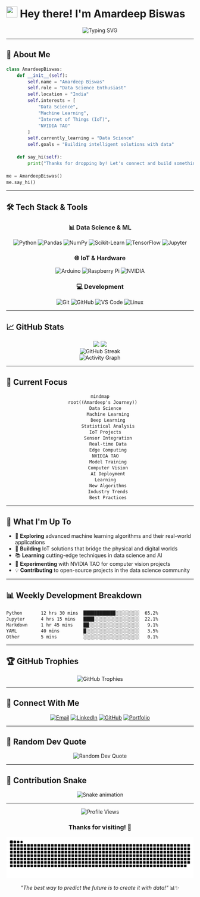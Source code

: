 # <img src="https://raw.githubusercontent.com/MartinHeinz/MartinHeinz/master/wave.gif" width="30px" height="30px" /> Hey there! I'm Amardeep Biswas

<div align="center">
  <img src="https://readme-typing-svg.herokuapp.com?font=Fira+Code&pause=1000&color=2196F3&center=true&vCenter=true&width=435&lines=Data+Science+Enthusiast;Machine+Learning+Explorer;IoT+Developer;Always+Learning+New+Things!" alt="Typing SVG" />
</div>

---

## 🚀 About Me

```python
class AmardeepBiswas:
    def __init__(self):
        self.name = "Amardeep Biswas"
        self.role = "Data Science Enthusiast"
        self.location = "India"
        self.interests = [
            "Data Science", 
            "Machine Learning", 
            "Internet of Things (IoT)", 
            "NVIDIA TAO"
        ]
        self.currently_learning = "Data Science"
        self.goals = "Building intelligent solutions with data"
    
    def say_hi(self):
        print("Thanks for dropping by! Let's connect and build something amazing together!")

me = AmardeepBiswas()
me.say_hi()
```

---

## 🛠️ Tech Stack & Tools

<div align="center">

### 📊 Data Science & ML
![Python](https://img.shields.io/badge/Python-3776AB?style=for-the-badge&logo=python&logoColor=white)
![Pandas](https://img.shields.io/badge/pandas-150458?style=for-the-badge&logo=pandas&logoColor=white)
![NumPy](https://img.shields.io/badge/numpy-013243?style=for-the-badge&logo=numpy&logoColor=white)
![Scikit-Learn](https://img.shields.io/badge/scikit--learn-F7931E?style=for-the-badge&logo=scikit-learn&logoColor=white)
![TensorFlow](https://img.shields.io/badge/TensorFlow-FF6F00?style=for-the-badge&logo=tensorflow&logoColor=white)
![Jupyter](https://img.shields.io/badge/Jupyter-F37626?style=for-the-badge&logo=jupyter&logoColor=white)

### 🌐 IoT & Hardware
![Arduino](https://img.shields.io/badge/Arduino-00979D?style=for-the-badge&logo=arduino&logoColor=white)
![Raspberry Pi](https://img.shields.io/badge/Raspberry%20Pi-A22846?style=for-the-badge&logo=raspberry-pi&logoColor=white)
![NVIDIA](https://img.shields.io/badge/NVIDIA-76B900?style=for-the-badge&logo=nvidia&logoColor=white)

### 💻 Development
![Git](https://img.shields.io/badge/Git-F05032?style=for-the-badge&logo=git&logoColor=white)
![GitHub](https://img.shields.io/badge/GitHub-181717?style=for-the-badge&logo=github&logoColor=white)
![VS Code](https://img.shields.io/badge/VS%20Code-007ACC?style=for-the-badge&logo=visual-studio-code&logoColor=white)
![Linux](https://img.shields.io/badge/Linux-FCC624?style=for-the-badge&logo=linux&logoColor=black)

</div>

---

## 📈 GitHub Stats

<div align="center">
  <img height="180em" src="https://github-readme-stats.vercel.app/api?username=Biswas005&show_icons=true&theme=tokyonight&include_all_commits=true&count_private=true"/>
  <img height="180em" src="https://github-readme-stats.vercel.app/api/top-langs/?username=Biswas005&layout=compact&langs_count=8&theme=tokyonight"/>
</div>

<div align="center">
  <img src="https://github-readme-streak-stats.herokuapp.com/?user=Biswas005&theme=tokyonight&hide_border=false" alt="GitHub Streak"/>
</div>

<div align="center">
  <img src="https://github-readme-activity-graph.vercel.app/graph?username=Biswas005&bg_color=1a1b27&color=38bdae&line=70a5fd&point=bf91f3&area=true&hide_border=true" alt="Activity Graph"/>
</div>

---

## 🎯 Current Focus

<div align="center">

```mermaid
mindmap
  root((Amardeep's Journey))
    Data Science
      Machine Learning
      Deep Learning
      Statistical Analysis
    IoT Projects
      Sensor Integration
      Real-time Data
      Edge Computing
    NVIDIA TAO
      Model Training
      Computer Vision
      AI Deployment
    Learning
      New Algorithms
      Industry Trends
      Best Practices
```

</div>

---

## 🌟 What I'm Up To

- 🔬 **Exploring** advanced machine learning algorithms and their real-world applications
- 🤖 **Building** IoT solutions that bridge the physical and digital worlds
- 📚 **Learning** cutting-edge techniques in data science and AI
- 🚀 **Experimenting** with NVIDIA TAO for computer vision projects
- 💡 **Contributing** to open-source projects in the data science community

---

## 📊 Weekly Development Breakdown

<!--START_SECTION:waka-->
```text
Python       12 hrs 30 mins  ████████████░░░░░░░░░  65.2%
Jupyter      4 hrs 15 mins   ████░░░░░░░░░░░░░░░░░  22.1%
Markdown     1 hr 45 mins    ██░░░░░░░░░░░░░░░░░░░   9.1%
YAML         40 mins         █░░░░░░░░░░░░░░░░░░░░   3.5%
Other        5 mins          ░░░░░░░░░░░░░░░░░░░░░   0.1%
```
<!--END_SECTION:waka-->

---

## 🏆 GitHub Trophies

<div align="center">
  <img src="https://github-profile-trophy.vercel.app/?username=Biswas005&theme=tokyonight&no-frame=false&no-bg=false&margin-w=4&row=1" alt="GitHub Trophies"/>
</div>

---

## 🤝 Connect With Me

<div align="center">

[![Email](https://img.shields.io/badge/Email-D14836?style=for-the-badge&logo=gmail&logoColor=white)](mailto:amardeepbiswas9@gmail.com)
[![LinkedIn](https://img.shields.io/badge/LinkedIn-0077B5?style=for-the-badge&logo=linkedin&logoColor=white)](https://linkedin.com/in/amardeep-biswas)
[![GitHub](https://img.shields.io/badge/GitHub-181717?style=for-the-badge&logo=github&logoColor=white)](https://github.com/Biswas005)
[![Portfolio](https://img.shields.io/badge/Portfolio-FF5722?style=for-the-badge&logo=firefox&logoColor=white)](https://your-portfolio-link.com)

</div>

---

## 💭 Random Dev Quote

<div align="center">
  <img src="https://quotes-github-readme.vercel.app/api?type=horizontal&theme=tokyonight" alt="Random Dev Quote"/>
</div>

---

## 🐍 Contribution Snake

<div align="center">
  <img src="https://raw.githubusercontent.com/Biswas005/Biswas005/output/github-contribution-grid-snake.svg" alt="Snake animation" />
</div>

---

<div align="center">
  <img src="https://komarev.com/ghpvc/?username=Biswas005&label=Profile%20views&color=0e75b6&style=flat" alt="Profile Views" />
  
  ### Thanks for visiting! 🚀
  
  <img src="https://raw.githubusercontent.com/Platane/snk/output/github-contribution-grid-snake.svg" alt="Snake Game"/>
  
  *"The best way to predict the future is to create it with data!"* 📊✨
</div>
